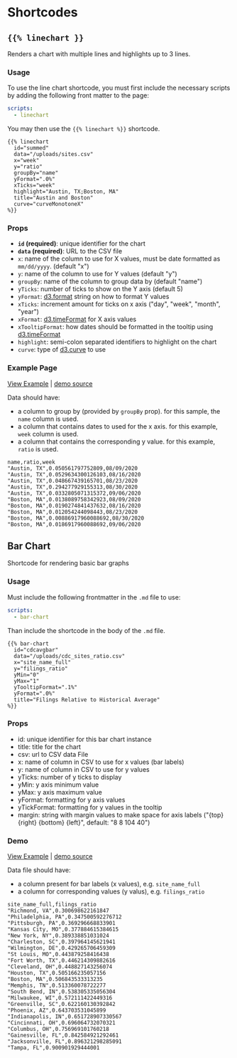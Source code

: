 # Shortcodes

## `{{% linechart }}`

Renders a chart with multiple lines and highlights up to 3 lines.

### Usage

To use the line chart shortcode, you must first include the necessary scripts by adding the following front matter to the page:

```yaml
scripts:
  - linechart
```

You may then use the `{{% linechart %}}` shortcode.

```
{{% linechart
  id="summed"
  data="/uploads/sites.csv"
  x="week"
  y="ratio"
  groupBy="name"
  yFormat=".0%"
  xTicks="week"
  highlight="Austin, TX;Boston, MA"
  title="Austin and Boston"
  curve="curveMonotoneX"
%}}
```

### Props

- **`id` (required)**: unique identifier for the chart
- **`data` (required)**: URL to the CSV file
- `x`: name of the column to use for X values, must be date formatted as `mm/dd/yyyy`. (default "x")
- `y`: name of the column to use for Y values (default "y")
- `groupBy`: name of the column to group data by (default "name")
- `yTicks`: number of ticks to show on the Y axis (default 5)
- `yFormat`: [d3.format](https://github.com/d3/d3-format#d3-format) string on how to format Y values
- `xTicks`: increment amount for ticks on x axis ("day", "week", "month", "year")
- `xFormat`: [d3.timeFormat](https://github.com/d3/d3-time-format#locale_format) for X axis values
- `xTooltipFormat`: how dates should be formatted in the tooltip using [d3.timeFormat](https://github.com/d3/d3-time-format#locale_format)
- `highlight`: semi-colon separated identifiers to highlight on the chart
- `curve`: type of [d3.curve](https://github.com/d3/d3-shape#curves) to use

### Example Page

[View Example](https://development--eviction-lab.netlify.app/updates/blog/_chart-demo) | [demo source](/content/updates/blog/_chart-demo.md)

Data should have:
  - a column to group by (provided by `groupBy` prop). for this sample, the `name` column is used.
  - a column that contains dates to used for the x axis.  for this example, `week` column is used.
  - a column that contains the corresponding y value.  for this example, `ratio` is used.

```csv
name,ratio,week
"Austin, TX",0.050561797752809,08/09/2020
"Austin, TX",0.0529634300126103,08/16/2020
"Austin, TX",0.048667439165701,08/23/2020
"Austin, TX",0.294277929155313,08/30/2020
"Austin, TX",0.0332805071315372,09/06/2020
"Boston, MA",0.0138089758342923,08/09/2020
"Boston, MA",0.0190274841437632,08/16/2020
"Boston, MA",0.012054244098443,08/23/2020
"Boston, MA",0.00886917960088692,08/30/2020
"Boston, MA",0.0186917960088692,09/06/2020
```

## Bar Chart

Shortcode for rendering basic bar graphs

### Usage

Must include the following frontmatter in the `.md` file to use:

```yaml
scripts:
  - bar-chart
```

Than include the shortcode in the body of the `.md` file.

```
{{% bar-chart
  id="cdcavgbar"
  data="/uploads/cdc_sites_ratio.csv"
  x="site_name_full"
  y="filings_ratio"
  yMin="0"
  yMax="1"
  yTooltipFormat=".1%"
  yFormat=".0%"
  title="Filings Relative to Historical Average"
%}}
```

### Props

- id: unique identifier for this bar chart instance
- title: title for the chart
- csv: url to CSV data File
- x: name of column in CSV to use for x values (bar labels)
- y: name of column in CSV to use for y values
- yTicks: number of y ticks to display
- yMin: y axis minimum value
- yMax: y axis maximum value
- yFormat: formatting for y axis values
- yTickFormat: formatting for y values in the tooltip
- margin: string with margin values to make space for axis labels ("{top} {right} {bottom} {left}", default: "8 8 104 40")

### Demo

[View Example](https://development--eviction-lab.netlify.app/updates/blog/_chart-demo) | [demo source](/content/updates/blog/_chart-demo.md)

Data file should have: 

- a column present for bar labels (x values), e.g. `site_name_full`
- a column for corresponding values (y valus), e.g. `filings_ratio`

```csv
site_name_full,filings_ratio
"Richmond, VA",0.300698622161847
"Philadelphia, PA",0.347500592276712
"Pittsburgh, PA",0.369296668833901
"Kansas City, MO",0.377884615384615
"New York, NY",0.389338851031024
"Charleston, SC",0.397964145621941
"Wilmington, DE",0.429265706459309
"St Louis, MO",0.443879258416438
"Fort Worth, TX",0.446214309882616
"Cleveland, OH",0.448827143256074
"Houston, TX",0.505166235057156
"Boston, MA",0.506843533313235
"Memphis, TN",0.513360078722277
"South Bend, IN",0.538305335056304
"Milwaukee, WI",0.572111422449316
"Greenville, SC",0.622160130392842
"Phoenix, AZ",0.643703531045899
"Indianapolis, IN",0.651728907330567
"Cincinnati, OH",0.696064732070321
"Columbus, OH",0.756969101760218
"Gainesville, FL",0.842584921292461
"Jacksonville, FL",0.896321298285091
"Tampa, FL",0.900901929444001
```
